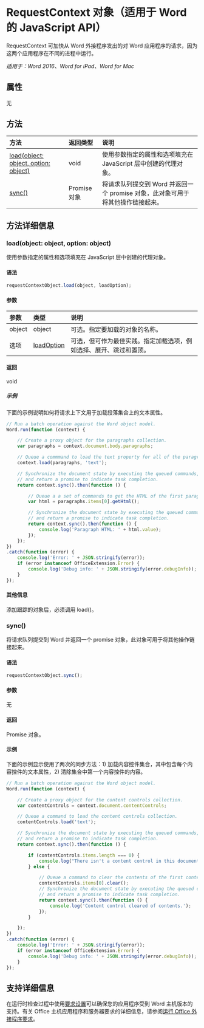 ﻿# RequestContext 对象（适用于 Word 的 JavaScript API）

RequestContext 可加快从 Word 外接程序发出的对 Word 应用程序的请求，因为这两个应用程序在不同的进程中运行。

_适用于：Word 2016、Word for iPad、Word for Mac_

## 属性
无

## 方法

| 方法         | 返回类型    |说明|
|:---------------|:--------|:----------|
|[load(object: object, option: object)](#loadobject-object-option-object)  |void     |使用参数指定的属性和选项填充在 JavaScript 层中创建的代理对象。|
|[sync()](#sync)  |Promise 对象 |将请求队列提交到 Word 并返回一个 promise 对象，此对象可用于将其他操作链接起来。|

## 方法详细信息

### load(object: object, option: object)
使用参数指定的属性和选项填充在 JavaScript 层中创建的代理对象。

#### 语法
```js
requestContextObject.load(object, loadOption);
```

#### 参数
| 参数       | 类型    |说明|
|:----------------|:--------|:----------|
|object|object|可选。指定要加载的对象的名称。|
|选项|[loadOption](loadoption.md)|可选，但可作为最佳实践。指定加载选项，例如选择、展开、跳过和置顶。 |

#### 返回
void

##### 示例

下面的示例说明如何将请求上下文用于加载段落集合上的文本属性。

```js
// Run a batch operation against the Word object model.
Word.run(function (context) {

    // Create a proxy object for the paragraphs collection.
    var paragraphs = context.document.body.paragraphs;

    // Queue a commmand to load the text property for all of the paragraphs.
    context.load(paragraphs, 'text');

    // Synchronize the document state by executing the queued commands,
    // and return a promise to indicate task completion.
    return context.sync().then(function () {

        // Queue a a set of commands to get the HTML of the first paragraph.
        var html = paragraphs.items[0].getHtml();

        // Synchronize the document state by executing the queued commands,
        // and return a promise to indicate task completion.
        return context.sync().then(function () {
            console.log('Paragraph HTML: ' + html.value);
        });
    });
})
.catch(function (error) {
    console.log('Error: ' + JSON.stringify(error));
    if (error instanceof OfficeExtension.Error) {
        console.log('Debug info: ' + JSON.stringify(error.debugInfo));
    }
});

```

#### 其他信息

添加跟踪的对象后，必须调用 load()。

### sync()
将请求队列提交到 Word 并返回一个 promise 对象，此对象可用于将其他操作链接起来。

#### 语法
```js
requestContextObject.sync();
```

#### 参数
无

#### 返回
Promise 对象。

#### 示例

下面的示例显示使用了两次的同步方法：1) 加载内容控件集合，其中包含每个内容控件的文本属性，2) 清除集合中第一个内容控件的内容。

```js
// Run a batch operation against the Word object model.
Word.run(function (context) {

    // Create a proxy object for the content controls collection.
    var contentControls = context.document.contentControls;

    // Queue a command to load the content controls collection.
    contentControls.load('text');

    // Synchronize the document state by executing the queued commands,
    // and return a promise to indicate task completion.
    return context.sync().then(function () {

        if (contentControls.items.length === 0) {
            console.log("There isn't a content control in this document.");
        } else {

            // Queue a command to clear the contents of the first content control.
            contentControls.items[0].clear();
            // Synchronize the document state by executing the queued commands,
            // and return a promise to indicate task completion.
            return context.sync().then(function () {
                console.log('Content control cleared of contents.');
            });
        }

    });
})
.catch(function (error) {
    console.log('Error: ' + JSON.stringify(error));
    if (error instanceof OfficeExtension.Error) {
        console.log('Debug info: ' + JSON.stringify(error.debugInfo));
    }
});

```

## 支持详细信息
在运行时检查过程中使用[要求设置](../office-add-in-requirement-sets.md)可以确保您的应用程序受到 Word 主机版本的支持。有关 Office 主机应用程序和服务器要求的详细信息，请参阅[运行 Office 外接程序要求](../../docs/overview/requirements-for-running-office-add-ins.md)。
